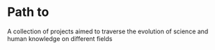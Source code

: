 # Path to

A collection of projects aimed to traverse the evolution of science and human knowledge on different fields
